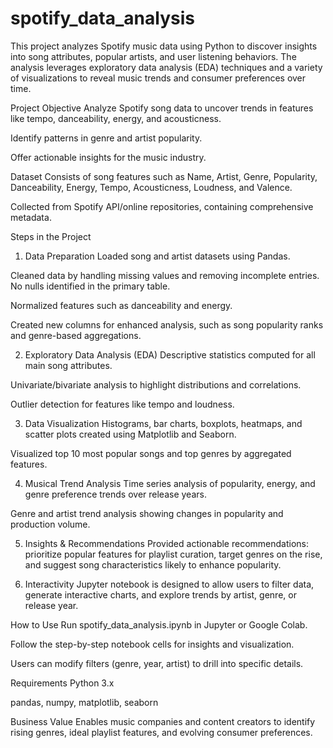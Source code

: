 # spotify_data_analysis
This project analyzes Spotify music data using Python to discover insights into song attributes, popular artists, and user listening behaviors. The analysis leverages exploratory data analysis (EDA) techniques and a variety of visualizations to reveal music trends and consumer preferences over time.

Project Objective
Analyze Spotify song data to uncover trends in features like tempo, danceability, energy, and acousticness.

Identify patterns in genre and artist popularity.

Offer actionable insights for the music industry.

Dataset
Consists of song features such as Name, Artist, Genre, Popularity, Danceability, Energy, Tempo, Acousticness, Loudness, and Valence.

Collected from Spotify API/online repositories, containing comprehensive metadata.

Steps in the Project
1. Data Preparation
Loaded song and artist datasets using Pandas.

Cleaned data by handling missing values and removing incomplete entries. No nulls identified in the primary table.

Normalized features such as danceability and energy.

Created new columns for enhanced analysis, such as song popularity ranks and genre-based aggregations.

2. Exploratory Data Analysis (EDA)
Descriptive statistics computed for all main song attributes.

Univariate/bivariate analysis to highlight distributions and correlations.

Outlier detection for features like tempo and loudness.

3. Data Visualization
Histograms, bar charts, boxplots, heatmaps, and scatter plots created using Matplotlib and Seaborn.

Visualized top 10 most popular songs and top genres by aggregated features.

4. Musical Trend Analysis
Time series analysis of popularity, energy, and genre preference trends over release years.

Genre and artist trend analysis showing changes in popularity and production volume.

5. Insights & Recommendations
Provided actionable recommendations: prioritize popular features for playlist curation, target genres on the rise, and suggest song characteristics likely to enhance popularity.

6. Interactivity
Jupyter notebook is designed to allow users to filter data, generate interactive charts, and explore trends by artist, genre, or release year.

How to Use
Run spotify_data_analysis.ipynb in Jupyter or Google Colab.

Follow the step-by-step notebook cells for insights and visualization.

Users can modify filters (genre, year, artist) to drill into specific details.

Requirements
Python 3.x

pandas, numpy, matplotlib, seaborn

Business Value
Enables music companies and content creators to identify rising genres, ideal playlist features, and evolving consumer preferences.

